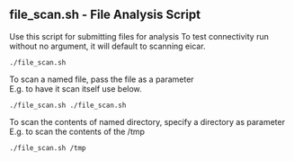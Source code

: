## file_scan.sh - File Analysis Script
Use this script for submitting files for analysis
To test connectivity run without no argument, it will default to scanning eicar.  
```console
./file_scan.sh
```
To scan a named file, pass the file as a parameter  
E.g. to have it scan itself use below.
```console
./file_scan.sh ./file_scan.sh
```
To scan the contents of named directory, specify a directory as parameter
E.g. to scan the contents of the /tmp
```console
./file_scan.sh /tmp
```
